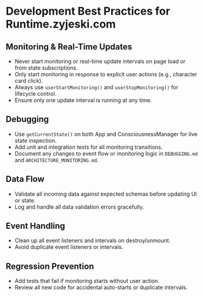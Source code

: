 # Development Best Practices for Runtime.zyjeski.com

## Monitoring & Real-Time Updates
- Never start monitoring or real-time update intervals on page load or from state subscriptions.
- Only start monitoring in response to explicit user actions (e.g., character card click).
- Always use `userStartMonitoring()` and `userStopMonitoring()` for lifecycle control.
- Ensure only one update interval is running at any time.

## Debugging
- Use `getCurrentState()` on both App and ConsciousnessManager for live state inspection.
- Add unit and integration tests for all monitoring transitions.
- Document any changes to event flow or monitoring logic in `DEBUGGING.md` and `ARCHITECTURE_MONITORING.md`.

## Data Flow
- Validate all incoming data against expected schemas before updating UI or state.
- Log and handle all data validation errors gracefully.

## Event Handling
- Clean up all event listeners and intervals on destroy/unmount.
- Avoid duplicate event listeners or intervals.

## Regression Prevention
- Add tests that fail if monitoring starts without user action.
- Review all new code for accidental auto-starts or duplicate intervals.

